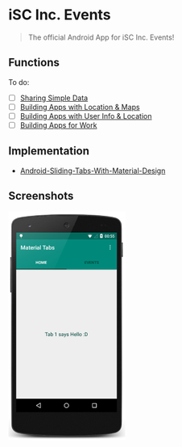 # iSC Inc. Events

> The official Android App for iSC Inc. Events!

## Functions

To do:
* [ ] [Sharing Simple Data](https://developer.android.com/training/sharing/index.html)
* [ ] [Building Apps with Location & Maps](https://developer.android.com/training/building-location.html)
* [ ] [Building Apps with User Info & Location](https://developer.android.com/training/building-userinfo.html)
* [ ] [Building Apps for Work](https://developer.android.com/training/enterprise/index.html)

## Implementation

* [Android-Sliding-Tabs-With-Material-Design](https://github.com/joseedwin84/Android-Sliding-Tabs-With-Material-Design)

## Screenshots
![iSC Inc. Events Android App (alpha version)](/tabpic.png?raw=true "iSC Inc. Events Android App (alpha version)")

